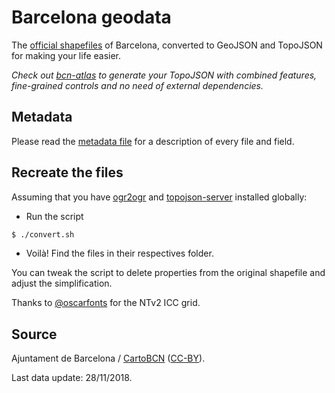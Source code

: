 Barcelona geodata
=================
The [official shapefiles](http://w20.bcn.cat/cartobcn/default.aspx) of Barcelona, converted to GeoJSON and TopoJSON for making your life easier.

*Check out [bcn-atlas](https://github.com/martgnz/bcn-atlas) to generate your TopoJSON with combined features, fine-grained controls and no need of external dependencies.*

## Metadata

Please read the [metadata file](http://w20.bcn.cat/cartobcn/getFile.ashx?t=bdd&f=47185360245555) for a description of every file and field.

## Recreate the files
Assuming that you have [ogr2ogr](https://trac.osgeo.org/gdal/wiki/DownloadingGdalBinaries) and [topojson-server](https://github.com/topojson/topojson-server) installed globally:

- Run the script
```bash
$ ./convert.sh
```
- Voilà! Find the files in their respectives folder.

You can tweak the script to delete properties from the original shapefile and adjust the simplification.

Thanks to [@oscarfonts](https://github.com/oscarfonts) for the NTv2 ICC grid.

## Source

Ajuntament de Barcelona / [CartoBCN](http://w20.bcn.cat/cartobcn/) ([CC-BY](http://w133.bcn.cat/geoportal/descargas/ca_ca_cond_us_carto.pdf)).

Last data update: 28/11/2018.